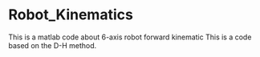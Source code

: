 # Robot_Kinematics
This is a matlab code about 6-axis robot forward kinematic
This is a code based on the D-H method.
